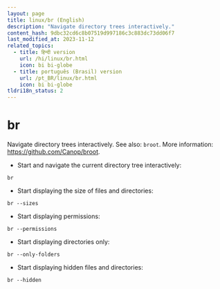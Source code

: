 ```yaml
---
layout: page
title: linux/br (English)
description: "Navigate directory trees interactively."
content_hash: 9dbc32cd6c8b07519d997186c3c883dc73dd06f7
last_modified_at: 2023-11-12
related_topics:
  - title: हिन्दी version
    url: /hi/linux/br.html
    icon: bi bi-globe
  - title: português (Brasil) version
    url: /pt_BR/linux/br.html
    icon: bi bi-globe
tldri18n_status: 2
---
```

# br

Navigate directory trees interactively.
See also: `broot`.
More information: <https://github.com/Canop/broot>.

- Start and navigate the current directory tree interactively:

`br`

- Start displaying the size of files and directories:

`br --sizes`

- Start displaying permissions:

`br --permissions`

- Start displaying directories only:

`br --only-folders`

- Start displaying hidden files and directories:

`br --hidden`
